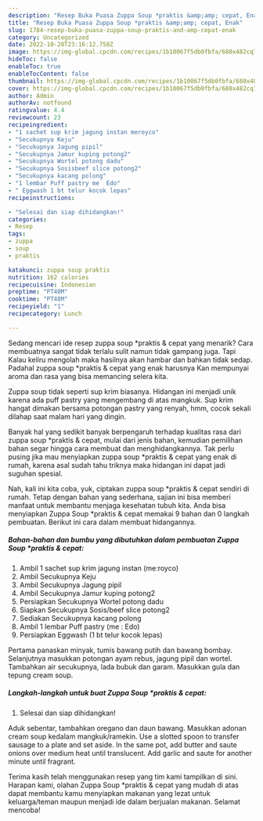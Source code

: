 ```yaml
---
description: "Resep Buka Puasa Zuppa Soup *praktis &amp;amp; cepat, Enak"
title: "Resep Buka Puasa Zuppa Soup *praktis &amp;amp; cepat, Enak"
slug: 1784-resep-buka-puasa-zuppa-soup-praktis-and-amp-cepat-enak
category: Uncategorized
date: 2022-10-28T23:16:12.758Z
image: https://img-global.cpcdn.com/recipes/1b10067f5db0fbfa/680x482cq70/zuppa-soup-praktis-cepat-foto-resep-utama.jpg
hideToc: false
enableToc: true
enableTocContent: false
thumbnail: https://img-global.cpcdn.com/recipes/1b10067f5db0fbfa/680x482cq70/zuppa-soup-praktis-cepat-foto-resep-utama.jpg
cover: https://img-global.cpcdn.com/recipes/1b10067f5db0fbfa/680x482cq70/zuppa-soup-praktis-cepat-foto-resep-utama.jpg
author: Admin
authorAv: notfound
ratingvalue: 4.4
reviewcount: 23
recipeingredient:
- "1 sachet sup krim jagung instan meroyco"
- "Secukupnya Keju"
- "Secukupnya Jagung pipil"
- "Secukupnya Jamur kuping potong2"
- "Secukupnya Wortel potong dadu"
- "Secukupnya Sosisbeef slice potong2"
- "Secukupnya kacang polong"
- "1 lembar Puff pastry me  Edo"
- " Eggwash 1 bt telur kocok lepas"
recipeinstructions:

- "Selesai dan siap dihidangkan!"
categories:
- Resep
tags:
- zuppa
- soup
- praktis

katakunci: zuppa soup praktis 
nutrition: 162 calories
recipecuisine: Indonesian
preptime: "PT40M"
cooktime: "PT48M"
recipeyield: "1"
recipecategory: Lunch

---
```



Sedang mencari ide resep zuppa soup *praktis &amp; cepat yang menarik? Cara membuatnya sangat tidak terlalu sulit namun tidak gampang juga. Tapi Kalau keliru mengolah maka hasilnya akan hambar dan bahkan tidak sedap. Padahal zuppa soup *praktis &amp; cepat yang enak harusnya Kan mempunyai aroma dan rasa yang bisa memancing selera kita.


Zuppa soup tidak seperti sup krim biasanya. Hidangan ini menjadi unik karena ada puff pastry yang mengembang di atas mangkuk. Sup krim hangat dimakan bersama potongan pastry yang renyah, hmm, cocok sekali dilahap saat malam hari yang dingin.

Banyak hal yang sedikit banyak berpengaruh terhadap kualitas rasa dari zuppa soup *praktis &amp; cepat, mulai dari jenis bahan, kemudian pemilihan bahan segar hingga cara membuat dan menghidangkannya. Tak perlu pusing jika mau menyiapkan zuppa soup *praktis &amp; cepat yang enak di rumah, karena asal sudah tahu triknya maka hidangan ini dapat jadi suguhan spesial.


Nah, kali ini kita coba, yuk, ciptakan zuppa soup *praktis &amp; cepat sendiri di rumah. Tetap dengan bahan yang sederhana, sajian ini bisa memberi manfaat untuk membantu menjaga kesehatan tubuh kita. Anda bisa menyiapkan Zuppa Soup *praktis &amp; cepat memakai 9 bahan dan 0 langkah pembuatan. Berikut ini cara dalam membuat hidangannya.

<!--inarticleads1-->

##### Bahan-bahan dan bumbu yang dibutuhkan dalam pembuatan Zuppa Soup *praktis &amp; cepat:

1. Ambil 1 sachet sup krim jagung instan (me:royco)
1. Ambil Secukupnya Keju
1. Ambil Secukupnya Jagung pipil
1. Ambil Secukupnya Jamur kuping potong2
1. Persiapkan Secukupnya Wortel potong dadu
1. Siapkan Secukupnya Sosis/beef slice potong2
1. Sediakan Secukupnya kacang polong
1. Ambil 1 lembar Puff pastry (me : Edo)
1. Persiapkan  Eggwash (1 bt telur kocok lepas)


Pertama panaskan minyak, tumis bawang putih dan bawang bombay. Selanjutnya masukkan potongan ayam rebus, jagung pipil dan wortel. Tambahkan air secukupnya, lada bubuk dan garam. Masukkan gula dan tepung cream soup. 

<!--inarticleads2-->

##### Langkah-langkah untuk buat Zuppa Soup *praktis &amp; cepat:


1. Selesai dan siap dihidangkan!

Aduk sebentar, tambahkan oregano dan daun bawang. Masukkan adonan cream soup kedalam mangkuk/ramekin. Use a slotted spoon to transfer sausage to a plate and set aside. In the same pot, add butter and saute onions over medium heat until translucent. Add garlic and saute for another minute until fragrant. 

Terima kasih telah menggunakan resep yang tim kami tampilkan di sini. Harapan kami, olahan Zuppa Soup *praktis &amp; cepat yang mudah di atas dapat membantu kamu menyiapkan makanan yang lezat untuk keluarga/teman maupun menjadi ide dalam berjualan makanan. Selamat mencoba!
